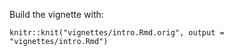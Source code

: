 Build the vignette with:

```
knitr::knit("vignettes/intro.Rmd.orig", output = "vignettes/intro.Rmd")
```
